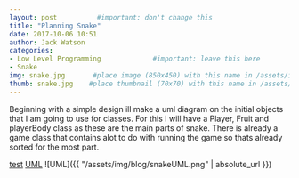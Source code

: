 ```yaml
---
layout: post          #important: don't change this
title: "Planning Snake"
date: 2017-10-06 10:51
author: Jack Watson
categories:
- Low Level Programming             #important: leave this here
- Snake
img: snake.jpg       #place image (850x450) with this name in /assets/img/blog/
thumb: snake.jpg    #place thumbnail (70x70) with this name in /assets/img/blog/thumbs/
---
```


<!--more-->
Beginning with a simple design ill make a uml diagram on the initial objects that I am going to use for classes. For this I will have a Player, Fruit and playerBody class as these are the main parts of snake. There is already a game class that contains alot to do with running the game so thats already sorted for the most part.


[test](https://github.com/JackW8335/JackW8335.github.io/blob/master/assets/img/blog/thumbs/thumb02.jpg)
[UML](https://github.com/JackW8335/JackW8335.github.io/blob/master/assets/img/blog/snakeUML.png)
![UML]({{ "/assets/img/blog/snakeUML.png" | absolute_url }})

